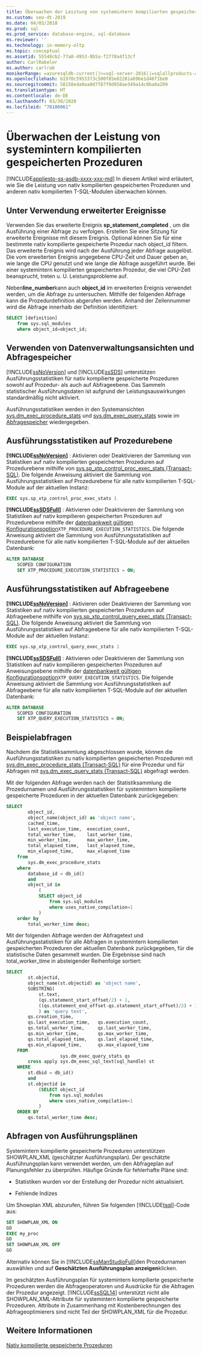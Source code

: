 ```yaml
---
title: Überwachen der Leistung von systemintern kompilierten gespeicherten Prozeduren
ms.custom: seo-dt-2019
ms.date: 04/03/2018
ms.prod: sql
ms.prod_service: database-engine, sql-database
ms.reviewer: ''
ms.technology: in-memory-oltp
ms.topic: conceptual
ms.assetid: 55548cb2-77a8-4953-8b5a-f2778a4f13cf
author: CarlRabeler
ms.author: carlrab
monikerRange: =azuresqldb-current||>=sql-server-2016||=sqlallproducts-allversions||>=sql-server-linux-2017||=azuresqldb-mi-current
ms.openlocfilehash: b1970c5953373c500f85e82281a69be1d46f1be0
ms.sourcegitcommit: 58158eda0aa0d7f87f9d958ae349a14c0ba8a209
ms.translationtype: HT
ms.contentlocale: de-DE
ms.lasthandoff: 03/30/2020
ms.locfileid: "78180061"
---
```

# <a name="monitoring-performance-of-natively-compiled-stored-procedures"></a>Überwachen der Leistung von systemintern kompilierten gespeicherten Prozeduren

[!INCLUDE[appliesto-ss-asdb-xxxx-xxx-md](../../includes/appliesto-ss-asdb-xxxx-xxx-md.md)]
  In diesem Artikel wird erläutert, wie Sie die Leistung von nativ kompilierten gespeicherten Prozeduren und anderen nativ kompilierten T-SQL-Modulen überwachen können.  
  
## <a name="using-extended-events"></a>Unter Verwendung erweiterter Ereignisse  
 Verwenden Sie das erweiterte Ereignis **sp_statement_completed** , um die Ausführung einer Abfrage zu verfolgen. Erstellen Sie eine Sitzung für erweiterte Ereignisse mit diesem Ereignis. Optional können Sie für eine bestimmte nativ kompilierte gespeicherte Prozedur nach object_id filtern. Das erweiterte Ereignis wird nach der Ausführung jeder Abfrage ausgelöst. Die vom erweiterten Ereignis angegebene CPU-Zeit und Dauer geben an, wie lange die CPU genutzt und wie lange die Abfrage ausgeführt wurde. Bei einer systemintern kompilierten gespeicherten Prozedur, die viel CPU-Zeit beansprucht, treten u. U. Leistungsprobleme auf.  
  
 Neben**line_number**kann auch **object_id** im erweiterten Ereignis verwendet werden, um die Abfrage zu untersuchen. Mithilfe der folgenden Abfrage kann die Prozedurdefinition abgerufen werden. Anhand der Zeilennummer wird die Abfrage innerhalb der Definition identifiziert:  
  
```sql  
SELECT [definition]
    from sys.sql_modules
    where object_id=object_id;
```  
  
  
## <a name="using-data-management-views-and-query-store"></a>Verwenden von Datenverwaltungsansichten und Abfragespeicher
 [!INCLUDE[ssNoVersion](../../includes/ssnoversion-md.md)] und [!INCLUDE[ssSDS](../../includes/sssds-md.md)] unterstützen Ausführungsstatistiken für nativ kompilierte gespeicherte Prozeduren sowohl auf Prozedur- als auch auf Abfrageebene. Das Sammeln statistischer Ausführungsdaten ist aufgrund der Leistungsauswirkungen standardmäßig nicht aktiviert.  

Ausführungsstatistiken werden in den Systemansichten [sys.dm_exec_procedure_stats](../../relational-databases/system-dynamic-management-views/sys-dm-exec-procedure-stats-transact-sql.md) und [sys.dm_exec_query_stats](../../relational-databases/system-dynamic-management-views/sys-dm-exec-query-stats-transact-sql.md) sowie im [Abfragespeicher](../../relational-databases/performance/monitoring-performance-by-using-the-query-store.md) wiedergegeben.

## <a name="procedure-level-execution-statistics"></a>Ausführungsstatistiken auf Prozedurebene

**[!INCLUDE[ssNoVersion](../../includes/ssnoversion-md.md)]** : Aktivieren oder Deaktivieren der Sammlung von Statistiken auf nativ kompilierten gespeicherten Prozeduren auf Prozedurebene mithilfe von [sys.sp_xtp_control_proc_exec_stats &#40;Transact-SQL&#41;](../../relational-databases/system-stored-procedures/sys-sp-xtp-control-proc-exec-stats-transact-sql.md).  Die folgende Anweisung aktiviert die Sammlung von Ausführungsstatistiken auf Prozedurebene für alle nativ kompilierten T-SQL-Module auf der aktuellen Instanz:
```sql
EXEC sys.sp_xtp_control_proc_exec_stats 1
```

**[!INCLUDE[ssSDSFull](../../includes/sssdsfull-md.md)]** : Aktivieren oder Deaktivieren der Sammlung von Statistiken auf nativ kompilieren gespeicherten Prozeduren auf Prozedurebene mithilfe der [datenbankweit gültigen Konfigurationsoption](../../t-sql/statements/alter-database-scoped-configuration-transact-sql.md)`XTP_PROCEDURE_EXECUTION_STATISTICS`. Die folgende Anweisung aktiviert die Sammlung von Ausführungsstatistiken auf Prozedurebene für alle nativ kompilierten T-SQL-Module auf der aktuellen Datenbank:
```sql
ALTER DATABASE
    SCOPED CONFIGURATION
    SET XTP_PROCEDURE_EXECUTION_STATISTICS = ON;
```

## <a name="query-level-execution-statistics"></a>Ausführungsstatistiken auf Abfrageebene

**[!INCLUDE[ssNoVersion](../../includes/ssnoversion-md.md)]** : Aktivieren oder Deaktivieren der Sammlung von Statistiken auf nativ kompilierten gespeicherten Prozeduren auf Abfrageebene mithilfe von [sys.sp_xtp_control_query_exec_stats &#40;Transact-SQL&#41;](../../relational-databases/system-stored-procedures/sys-sp-xtp-control-query-exec-stats-transact-sql.md).  Die folgende Anweisung aktiviert die Sammlung von Ausführungsstatistiken auf Abfrageebene für alle nativ kompilierten T-SQL-Module auf der aktuellen Instanz:
```sql
EXEC sys.sp_xtp_control_query_exec_stats 1
```

**[!INCLUDE[ssSDSFull](../../includes/sssdsfull-md.md)]** : Aktivieren oder Deaktivieren der Sammlung von Statistiken auf nativ kompilieren gespeicherten Prozeduren auf Anweisungsebene mithilfe der [datenbankweit gültigen Konfigurationsoption](../../t-sql/statements/alter-database-scoped-configuration-transact-sql.md)`XTP_QUERY_EXECUTION_STATISTICS`. Die folgende Anweisung aktiviert die Sammlung von Ausführungsstatistiken auf Abfrageebene für alle nativ kompilierten T-SQL-Module auf der aktuellen Datenbank:
```sql
ALTER DATABASE
    SCOPED CONFIGURATION
    SET XTP_QUERY_EXECUTION_STATISTICS = ON;
```

## <a name="sample-queries"></a>Beispielabfragen

 Nachdem die Statistiksammlung abgeschlossen wurde, können die Ausführungsstatistiken zu nativ kompilierten gespeicherten Prozeduren mit [sys.dm_exec_procedure_stats &#40;Transact-SQL&#41;](../../relational-databases/system-dynamic-management-views/sys-dm-exec-procedure-stats-transact-sql.md) für eine Prozedur und für Abfragen mit [sys.dm_exec_query_stats &#40;Transact-SQL&#41;](../../relational-databases/system-dynamic-management-views/sys-dm-exec-query-stats-transact-sql.md) abgefragt werden.  
 
  
 Mit der folgenden Abfrage werden nach der Statistiksammlung die Prozedurnamen und Ausführungsstatistiken für systemintern kompilierte gespeicherte Prozeduren in der aktuellen Datenbank zurückgegeben:  

```sql
SELECT
        object_id,
        object_name(object_id) as 'object name',
        cached_time,
        last_execution_time,  execution_count,
        total_worker_time,    last_worker_time,
        min_worker_time,      max_worker_time,
        total_elapsed_time,   last_elapsed_time,
        min_elapsed_time,     max_elapsed_time
    from
        sys.dm_exec_procedure_stats
    where
        database_id = db_id()
        and
        object_id in
            (
            SELECT object_id
                from sys.sql_modules
                where uses_native_compilation=1
            )
    order by
        total_worker_time desc;
```

Mit der folgenden Abfrage werden der Abfragetext und Ausführungsstatistiken für alle Abfragen in systemintern kompilierten gespeicherten Prozeduren der aktuellen Datenbank zurückgegeben, für die statistische Daten gesammelt wurden. Die Ergebnisse sind nach total_worker_time in absteigender Reihenfolge sortiert:  

```sql
SELECT
        st.objectid,
        object_name(st.objectid) as 'object name',
        SUBSTRING(
            st.text,
            (qs.statement_start_offset/2) + 1,
            ((qs.statement_end_offset-qs.statement_start_offset)/2) + 1
            ) as 'query text',
        qs.creation_time,
        qs.last_execution_time,   qs.execution_count,
        qs.total_worker_time,     qs.last_worker_time,
        qs.min_worker_time,       qs.max_worker_time,
        qs.total_elapsed_time,    qs.last_elapsed_time,
        qs.min_elapsed_time,      qs.max_elapsed_time
    FROM
                    sys.dm_exec_query_stats qs
        cross apply sys.dm_exec_sql_text(sql_handle) st
    WHERE
        st.dbid = db_id()
        and
        st.objectid in
            (SELECT object_id
                from sys.sql_modules
                where uses_native_compilation=1
            )
    ORDER BY
        qs.total_worker_time desc;
```

## <a name="query-execution-plans"></a>Abfragen von Ausführungsplänen

 Systemintern kompilierte gespeicherte Prozeduren unterstützen SHOWPLAN_XML (geschätzter Ausführungsplan). Der geschätzte Ausführungsplan kann verwendet werden, um den Abfrageplan auf Planungsfehler zu überprüfen. Häufige Gründe für fehlerhafte Pläne sind:  
  
-   Statistiken wurden vor der Erstellung der Prozedur nicht aktualisiert.  
  
-   Fehlende Indizes  
  
 Um Showplan XML abzurufen, führen Sie folgenden [!INCLUDE[tsql](../../includes/tsql-md.md)]-Code aus:  
  
```sql  
SET SHOWPLAN_XML ON  
GO  
EXEC my_proc   
GO  
SET SHOWPLAN_XML OFF  
GO  
```  
  
 Alternativ können Sie in [!INCLUDE[ssManStudioFull](../../includes/ssmanstudiofull-md.md)]den Prozedurnamen auswählen und auf **Geschätzten Ausführungsplan anzeigen**klicken.  
  
 Im geschätzten Ausführungsplan für systemintern kompilierte gespeicherte Prozeduren werden die Abfrageoperatoren und Ausdrücke für die Abfragen der Prozedur angezeigt. [!INCLUDE[ssSQL14](../../includes/sssql14-md.md)] unterstützt nicht alle SHOWPLAN_XML-Attribute für systemintern kompilierte gespeicherte Prozeduren. Attribute in Zusammenhang mit Kostenberechnungen des Abfrageoptimierers sind nicht Teil der SHOWPLAN_XML für die Prozedur.  
  
## <a name="see-also"></a>Weitere Informationen  
 [Nativ kompilierte gespeicherte Prozeduren](../../relational-databases/in-memory-oltp/natively-compiled-stored-procedures.md)  
  
  
